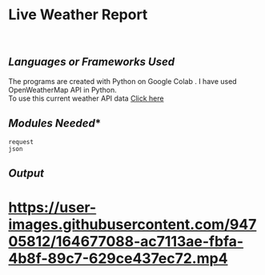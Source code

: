 
# Live Weather Report
<br>

## *Languages or Frameworks Used*
The programs are created with Python on Google Colab . I have used OpenWeatherMap API in Python. <br>
To use this current weather API data [Click here](https://openweathermap.org/api)

## *Modules Needed**

```
request 
json
```

## ***Output***
<h1 align="cneter">
  
https://user-images.githubusercontent.com/94705812/164677088-ac7113ae-fbfa-4b8f-89c7-629ce437ec72.mp4
  
</h1>
